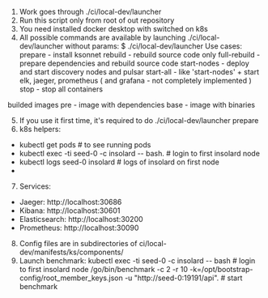 1. Work goes through ./ci/local-dev/launcher
2. Run this script only from root of out repository
3. You need installed docker desktop with switched on k8s
4. All possible commands are available by launching ./ci/local-dev/launcher without params:
$ ./ci/local-dev/launcher
Use cases:
prepare - install ksonnet
rebuild - rebuild source code only
full-rebuild - prepare dependencies and rebuild source code
start-nodes - deploy and start discovery nodes and pulsar
start-all - like 'start-nodes' + start elk, jaeger, prometheus ( and grafana - not completely implemented )
stop - stop all containers

builded images
pre - image with dependencies
base - image with binaries

5. If you use it first time, it's required to do 
./ci/local-dev/launcher prepare
6. k8s helpers:
 - kubectl get pods  # to see running pods
 - kubectl exec -ti seed-0 -c insolard  -- bash. # login to first insolard node
 - kubectl logs seed-0 insolard  # logs of insolard on first node
 -
 7. Services:
 - Jaeger: http://localhost:30686
 - Kibana: http://localhost:30601
 - Elasticsearch: http://localhost:30200
 - Prometheus: http://localhost:30090
 8. Config files are in subdirectories of ci/local-dev/manifests/ks/components/
 9. Launch benchmark:
 kubectl exec -ti seed-0 -c insolard  -- bash  # login to first insolard node
 /go/bin/benchmark -c 2 -r 10 -k=/opt/bootstrap-config/root_member_keys.json -u "http://seed-0:19191/api". # start benchmark
